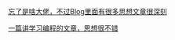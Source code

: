 [忘了是啥大佬，不过Blog里面有很多思想文章很深刻](http://mindhacks.cn/)

[一篇讲学习编程的文章，思想很不错](http://norvig.com/21-days.html)

